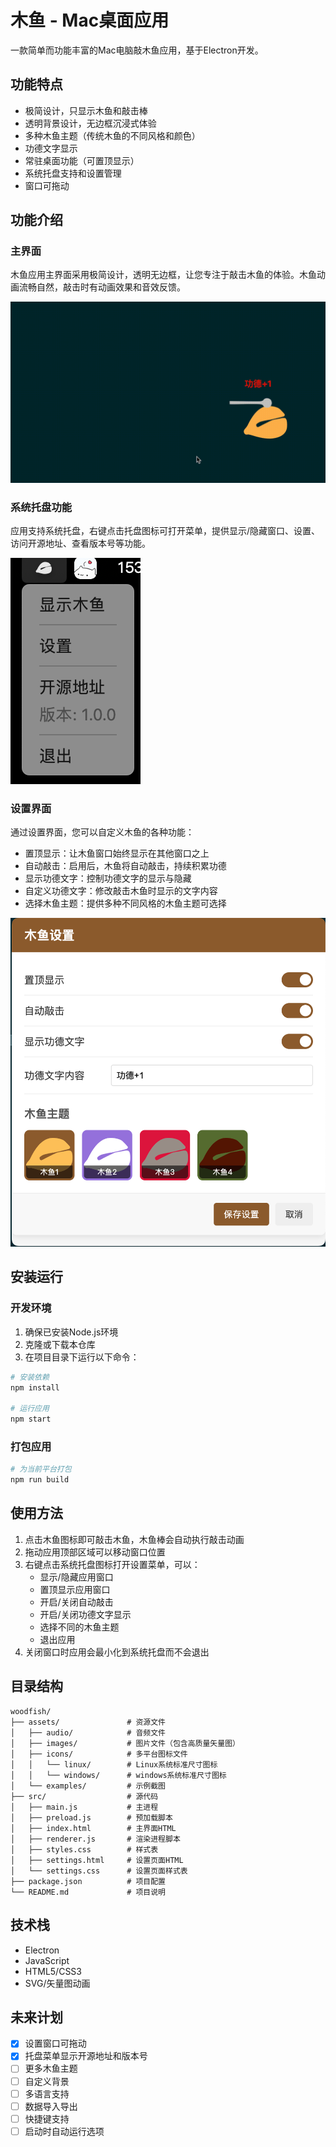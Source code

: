 # 木鱼 - Mac桌面应用

一款简单而功能丰富的Mac电脑敲木鱼应用，基于Electron开发。

## 功能特点

- 极简设计，只显示木鱼和敲击棒
- 透明背景设计，无边框沉浸式体验
- 多种木鱼主题（传统木鱼的不同风格和颜色）
- 功德文字显示
- 常驻桌面功能（可置顶显示）
- 系统托盘支持和设置管理
- 窗口可拖动

## 功能介绍

### 主界面

木鱼应用主界面采用极简设计，透明无边框，让您专注于敲击木鱼的体验。木鱼动画流畅自然，敲击时有动画效果和音效反馈。

![木鱼主界面](assets/examples/woodfish.gif)

### 系统托盘功能

应用支持系统托盘，右键点击托盘图标可打开菜单，提供显示/隐藏窗口、设置、访问开源地址、查看版本号等功能。

![系统托盘菜单](assets/examples/menu.png)

### 设置界面

通过设置界面，您可以自定义木鱼的各种功能：
- 置顶显示：让木鱼窗口始终显示在其他窗口之上
- 自动敲击：启用后，木鱼将自动敲击，持续积累功德
- 显示功德文字：控制功德文字的显示与隐藏
- 自定义功德文字：修改敲击木鱼时显示的文字内容
- 选择木鱼主题：提供多种不同风格的木鱼主题可选择

![设置界面](assets/examples/setting.png)

## 安装运行

### 开发环境

1. 确保已安装Node.js环境
2. 克隆或下载本仓库
3. 在项目目录下运行以下命令：

```bash
# 安装依赖
npm install

# 运行应用
npm start
```

### 打包应用

```bash
# 为当前平台打包
npm run build

```

## 使用方法

1. 点击木鱼图标即可敲击木鱼，木鱼棒会自动执行敲击动画
2. 拖动应用顶部区域可以移动窗口位置
3. 右键点击系统托盘图标打开设置菜单，可以：
   - 显示/隐藏应用窗口
   - 置顶显示应用窗口
   - 开启/关闭自动敲击
   - 开启/关闭功德文字显示
   - 选择不同的木鱼主题
   - 退出应用
4. 关闭窗口时应用会最小化到系统托盘而不会退出

## 目录结构

```
woodfish/
├── assets/               # 资源文件
│   ├── audio/            # 音频文件
│   ├── images/           # 图片文件（包含高质量矢量图）
│   ├── icons/            # 多平台图标文件
│   │   └── linux/        # Linux系统标准尺寸图标
│   │   └── windows/      # windows系统标准尺寸图标
│   └── examples/         # 示例截图
├── src/                  # 源代码
│   ├── main.js           # 主进程
│   ├── preload.js        # 预加载脚本
│   ├── index.html        # 主界面HTML
│   ├── renderer.js       # 渲染进程脚本
│   ├── styles.css        # 样式表
│   ├── settings.html     # 设置页面HTML
│   └── settings.css      # 设置页面样式表
├── package.json          # 项目配置
└── README.md             # 项目说明
```

## 技术栈

- Electron
- JavaScript
- HTML5/CSS3
- SVG/矢量图动画

## 未来计划

- [x] 设置窗口可拖动
- [x] 托盘菜单显示开源地址和版本号
- [ ] 更多木鱼主题
- [ ] 自定义背景
- [ ] 多语言支持
- [ ] 数据导入导出
- [ ] 快捷键支持
- [ ] 启动时自动运行选项 